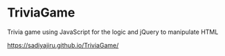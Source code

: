 # TriviaGame
Trivia game using JavaScript for the logic and jQuery to manipulate HTML

https://sadiyajiru.github.io/TriviaGame/
